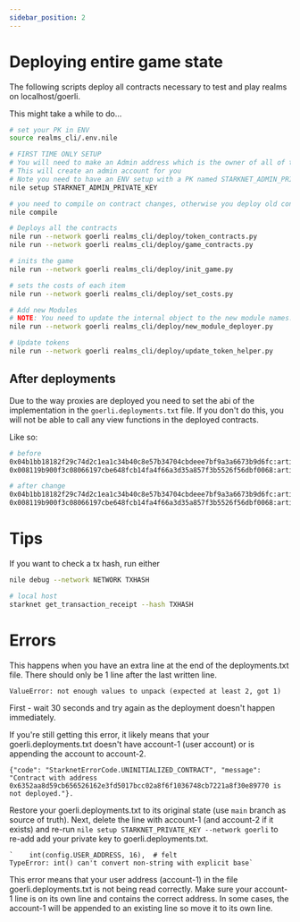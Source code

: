```yaml
---
sidebar_position: 2
---
```


# Deploying entire game state

The following scripts deploy all contracts necessary to test and play realms on localhost/goerli.

This might take a while to do...


```bash
# set your PK in ENV
source realms_cli/.env.nile

# FIRST TIME ONLY SETUP
# You will need to make an Admin address which is the owner of all of these by:
# This will create an admin account for you
# Note you need to have an ENV setup with a PK named STARKNET_ADMIN_PRIVATE_KEY
nile setup STARKNET_ADMIN_PRIVATE_KEY

# you need to compile on contract changes, otherwise you deploy old contracts!
nile compile

# Deploys all the contracts
nile run --network goerli realms_cli/deploy/token_contracts.py
nile run --network goerli realms_cli/deploy/game_contracts.py

# inits the game
nile run --network goerli realms_cli/deploy/init_game.py

# sets the costs of each item
nile run --network goerli realms_cli/deploy/set_costs.py

# Add new Modules 
# NOTE: You need to update the internal object to the new module names... Do not just run this...
nile run --network goerli realms_cli/deploy/new_module_deployer.py

# Update tokens 
nile run --network goerli realms_cli/deploy/update_token_helper.py
```

## After deployments

Due to the way proxies are deployed you need to set the abi of the implementation in the `goerli.deployments.txt` file. If you don't do this, you will not be able to call any view functions in the deployed contracts.

Like so:

```bash
# before
0x04b1bb18182f29c74d2c1ea1c34b40c8e57b34704cbdeee7bf9a3a6673b9d6fc:artifacts/abis/Food.json:Food
0x008119b900f3c08066197cbe648fcb14fa4f66a3d35a857f3b5526f56dbf0068:artifacts/abis/PROXY_Logic.json:proxy_Food

# after change
0x04b1bb18182f29c74d2c1ea1c34b40c8e57b34704cbdeee7bf9a3a6673b9d6fc:artifacts/abis/Food.json:Food
0x008119b900f3c08066197cbe648fcb14fa4f66a3d35a857f3b5526f56dbf0068:artifacts/abis/Food.json:proxy_Food
```


# Tips

If you want to check a tx hash, run either

```bash
nile debug --network NETWORK TXHASH

# local host
starknet get_transaction_receipt --hash TXHASH
```

# Errors

This happens when you have an extra line at the end of the deployments.txt file. There should only be 1 line after the last written line.
```
ValueError: not enough values to unpack (expected at least 2, got 1)
```

First - wait 30 seconds and try again as the deployment doesn't happen immediately. 

If you're still getting this error, it likely means that your goerli.deployments.txt doesn't have account-1 (user account) or is appending the account to account-2. 
```
{"code": "StarknetErrorCode.UNINITIALIZED_CONTRACT", "message": "Contract with address 0x6352aa8d59cb656526162e3fd5017bcc02a8f6f1036748cb7221a8f30e89770 is not deployed."}.
```

Restore your goerli.deployments.txt to its original state (use `main` branch as source of truth). Next, delete the line with account-1 (and account-2 if it exists) and re-run `nile setup STARKNET_PRIVATE_KEY --network goerli` to re-add add your private key to goerli.deployments.txt.

```
`    int(config.USER_ADDRESS, 16),  # felt
TypeError: int() can't convert non-string with explicit base`
```
This error means that your user address (account-1) in the file goerli.deployments.txt is not being read correctly. Make sure your account-1 line is on its own line and contains the correct address. In some cases, the account-1 will be appended to an existing line so move it to its own line.

